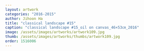 ```yaml
---
layout: artwork
categories: "2016-2015"
author: Jihoon Ha
title: "classical landscape #15"
caption: "classical landscape #15_oil on canvas_46×53㎝_2016"
image: /assets/images/artworks/artwork109.jpg
thumb: /assets/images/artworks/thumbs/artwork109.jpg
order: 1516006
---
```

